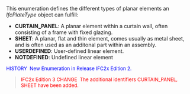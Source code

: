 ﻿This enumeration defines the different types of planar elements an _IfcPlateType_ object can fulfill:

* **CURTAIN_PANEL**: A planar element within a curtain wall,&nbsp;often consisting of a frame with fixed glazing.
* **SHEET**: A planar, flat and thin element, comes usually as metal sheet, and is often used as an additonal part within an assembly.
* **USERDEFINED**: User-defined linear element.
* **NOTDEFINED**: Undefined linear element

> <font color="#0000ff" size="-1">
HISTORY&nbsp; New Enumeration in Release IFC2x Edition 2. </font>

> <font color="#ff0000" size="-1">IFC2x
Edition 3
CHANGE &nbsp;The additional identifiers CURTAIN_PANEL, SHEET have
been
added. </font>
